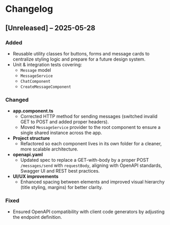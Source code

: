 # Changelog

## [Unreleased] – 2025-05-28

### Added
- Reusable utility classes for buttons, forms and message cards to centralize styling logic and prepare for a future design system.
- Unit & integration tests covering:
  - `Message` model
  - `MessageService`
  - `ChatComponent`
  - `CreateMessageComponent`

### Changed
- **app.component.ts**  
  - Corrected HTTP method for sending messages (switched invalid GET to POST and added proper headers).
  - Moved `MessageService` provider to the root component to ensure a single shared instance across the app.
- **Project structure**  
  - Refactored so each component lives in its own folder for a cleaner, more scalable architecture.
- **openapi.yaml**  
  - Updated spec to replace a GET-with-body by a proper POST `/messages/send` with `requestBody`, aligning with OpenAPI standards, Swagger UI and REST best practices.
- **UI/UX improvements**  
  - Enhanced spacing between elements and improved visual hierarchy (title styling, margins) for better clarity.

### Fixed
- Ensured OpenAPI compatibility with client code generators by adjusting the endpoint definition.
